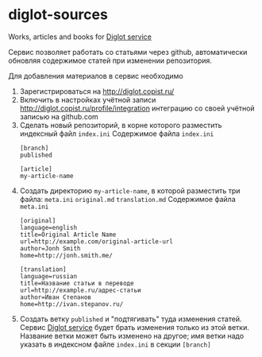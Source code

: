 # diglot-sources
Works, articles and books for [Diglot service](https://github.com/pvolyntsev/diglot)

Сервис позволяет работать со статьями через github, автоматически обновляя содержимое статей при изменении репозитория.

Для добавления материалов в сервис необходимо

1. Зарегистрироваться на http://diglot.copist.ru/
2. Включить в настройках учётной записи http://diglot.copist.ru/profile/integration интеграцию со своей учётной записью на github.com
3. Сделать новый репозиторий, в корне которого разместить индексный файл `index.ini`
    Содержимое файла `index.ini`
    ```
    [branch]
    published
    
    [article]
    my-article-name
    ```
4. Создать директорию `my-article-name`, в которой разместить три файла: `meta.ini` `original.md` `translation.md`
    Содержимое файла `meta.ini`
    ```
    [original]
    language=english
    title=Original Article Name
    url=http://example.com/original-article-url
    author=Jonh Smith
    home=http://jonh.smith.me/
    
    [translation]
    language=russian
    title=Название статьи в переводе
    url=http://example.ru/адрес-статьи
    author=Иван Степанов
    home=http://ivan.stepanov.ru/
    ```
5. Создать ветку `published` и "подтягивать" туда изменения статей. Сервис [Diglot service](https://github.com/pvolyntsev/diglot) будет брать изменения только из этой ветки. Название ветки может быть изменено на другое; имя ветки надо указать в индексном файле `index.ini` в секции `[branch]`

